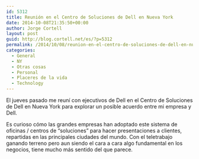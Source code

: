 ```yaml
---
id: 5312
title: Reunión en el Centro de Soluciones de Dell en Nueva York
date: 2014-10-08T21:35:50+00:00
author: Jorge Cortell
layout: post
guid: http://blog.cortell.net/es/?p=5312
permalink: /2014/10/08/reunion-en-el-centro-de-soluciones-de-dell-en-nueva-york/
categories:
  - General
  - NY
  - Otras cosas
  - Personal
  - Placeres de la vida
  - Technology
---
```

El jueves pasado me reuní con ejecutivos de Dell en el Centro de Soluciones de Dell en Nueva York para explorar un posible acuerdo entre mi empresa y Dell.

Es curioso cómo las grandes empresas han adoptado este sistema de oficinas / centros de &#8220;soluciones&#8221; para hacer presentaciones a clientes, repartidas en las principales ciudades del mundo. Con el teletrabajo ganando terreno pero aun siendo el cara a cara algo fundamental en los negocios, tiene mucho más sentido del que parece.
